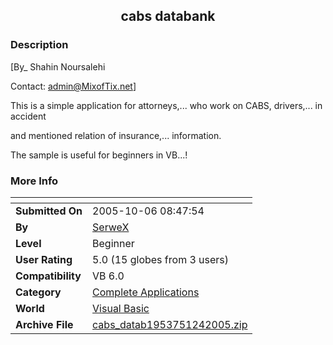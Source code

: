 ﻿<div align="center">

## cabs databank


</div>

### Description

[By_ Shahin Noursalehi

Contact: admin@MixofTix.net]

This is a simple application for attorneys,... who work on CABS, drivers,... in accident

and mentioned relation of insurance,... information.

The sample is useful for beginners in VB...!
 
### More Info
 


<span>             |<span>
---                |---
**Submitted On**   |2005-10-06 08:47:54
**By**             |[SerweX](https://github.com/Planet-Source-Code/PSCIndex/blob/master/ByAuthor/serwex.md)
**Level**          |Beginner
**User Rating**    |5.0 (15 globes from 3 users)
**Compatibility**  |VB 6\.0
**Category**       |[Complete Applications](https://github.com/Planet-Source-Code/PSCIndex/blob/master/ByCategory/complete-applications__1-27.md)
**World**          |[Visual Basic](https://github.com/Planet-Source-Code/PSCIndex/blob/master/ByWorld/visual-basic.md)
**Archive File**   |[cabs\_datab1953751242005\.zip](https://github.com/Planet-Source-Code/serwex-cabs-databank__1-63503/archive/master.zip)









